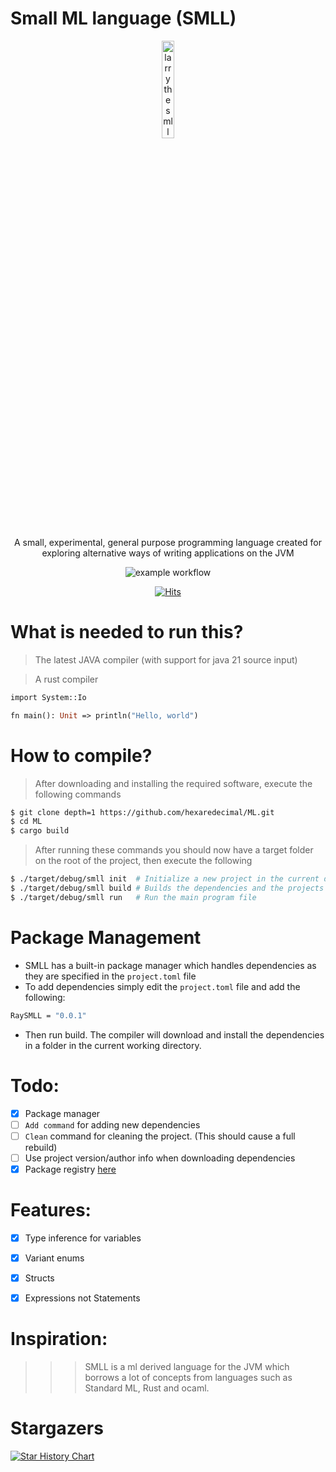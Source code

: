 # Small ML language (SMLL) 

<div align="center"> 
<img 
    alt="larry the smll mascott"
    src="https://github.com/hexaredecimal/ML/blob/master/assets/_bfbc2acb-e0df-470f-8cb4-ff6e3855fb45-removebg-preview.png" 
    width="20%" />
    
<p> A small, experimental, general purpose programming language created for exploring alternative ways of writing applications on the JVM </p>

![example workflow](https://github.com/hexaredecimal/ML/actions/workflows/rust.yml/badge.svg)

[![Hits](https://hits.seeyoufarm.com/api/count/incr/badge.svg?url=https%3A%2F%2Fgithub.com%2Fgjbae1212%2Fhit-counter&count_bg=%2379C83D&title_bg=%23555555&icon=codeigniter.svg&icon_color=%23E7E7E7&title=Visitiors&edge_flat=false)](https://hits.seeyoufarm.com)


</div>

# What is needed to run this?
> The latest JAVA compiler (with support for java 21 source input)

> A rust compiler

```ml
import System::Io 

fn main(): Unit => println("Hello, world")
```
# How to compile?
> After downloading and installing the required software, execute the following commands

```sh
$ git clone depth=1 https://github.com/hexaredecimal/ML.git
$ cd ML
$ cargo build
```

> After running these commands you should now have a target folder on the root of the project, 
then execute the following

```sh
$ ./target/debug/smll init  # Initialize a new project in the current directory and creates a `project.toml` and a directory named code
$ ./target/debug/smll build # Builds the dependencies and the projects main file
$ ./target/debug/smll run   # Run the main program file
```


# Package Management
- SMLL has a built-in package manager which handles dependencies as they are specified in the `project.toml` file 
- To add dependencies simply edit the `project.toml` file and add the following:
```sh
RaySMLL = "0.0.1"
```
- Then run build. The compiler will download and install the dependencies in a folder in the current working directory.


# Todo:
- [X] Package manager
- [ ] `Add command` for adding new dependencies
- [ ] `Clean` command for cleaning the project. (This should cause a full rebuild)
- [ ] Use project version/author info when downloading dependencies 
- [X] Package registry [here](https://smllregistry.github.io) 

# Features:
- [X] Type inference for variables
- [X] Variant enums
- [X] Structs
- [X] Expressions not Statements


# Inspiration:
>>> SMLL is a ml derived language for the JVM which borrows a lot of concepts from languages such as 
Standard ML, Rust and ocaml. 

# Stargazers

<a href="https://star-history.com/#hexaredecimal/ML&Date">
 <picture>
   <source media="(prefers-color-scheme: dark)" srcset="https://api.star-history.com/svg?repos=hexaredecimal/ML&type=Date&theme=dark" />
   <source media="(prefers-color-scheme: light)" srcset="https://api.star-history.com/svg?repos=hexaredecimal/ML&type=Date" />
   <img alt="Star History Chart" src="https://api.star-history.com/svg?repos=hexaredecimal/ML&type=Date" />
 </picture>
</a>



